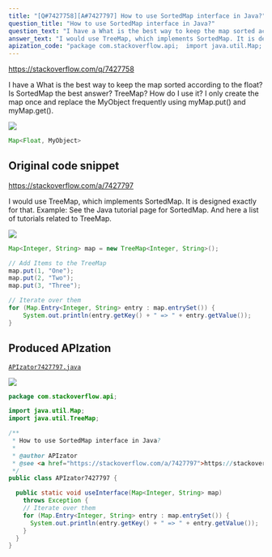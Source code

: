 ```yaml
---
title: "[Q#7427758][A#7427797] How to use SortedMap interface in Java?"
question_title: "How to use SortedMap interface in Java?"
question_text: "I have a What is the best way to keep the map sorted according to the float? Is SortedMap the best answer? TreeMap? How do I use it? I only create the map once and replace the MyObject frequently using myMap.put() and myMap.get()."
answer_text: "I would use TreeMap, which implements SortedMap. It is designed exactly for that. Example: See the Java tutorial page for SortedMap. And here a list of tutorials related to TreeMap."
apization_code: "package com.stackoverflow.api;  import java.util.Map; import java.util.TreeMap;  /**  * How to use SortedMap interface in Java?  *  * @author APIzator  * @see <a href=\"https://stackoverflow.com/a/7427797\">https://stackoverflow.com/a/7427797</a>  */ public class APIzator7427797 {    public static void useInterface(Map<Integer, String> map)     throws Exception {     // Iterate over them     for (Map.Entry<Integer, String> entry : map.entrySet()) {       System.out.println(entry.getKey() + \" => \" + entry.getValue());     }   } }"
---
```


https://stackoverflow.com/q/7427758

I have a
What is the best way to keep the map sorted according to the float?
Is SortedMap the best answer? TreeMap? How do I use it?
I only create the map once and replace the MyObject frequently using myMap.put() and myMap.get().


<div class="code-logo"><img src="/stackoverflow.png" /></div>

```java
Map<Float, MyObject>
```


## Original code snippet

https://stackoverflow.com/a/7427797

I would use TreeMap, which implements SortedMap. It is designed exactly for that.
Example:
See the Java tutorial page for SortedMap.
And here a list of tutorials related to TreeMap.

<div class="code-logo"><img src="/stackoverflow.png" /></div>

```java
Map<Integer, String> map = new TreeMap<Integer, String>();

// Add Items to the TreeMap
map.put(1, "One");
map.put(2, "Two");
map.put(3, "Three");

// Iterate over them
for (Map.Entry<Integer, String> entry : map.entrySet()) {
    System.out.println(entry.getKey() + " => " + entry.getValue());
}
```

## Produced APIzation

[`APIzator7427797.java`](https://github.com/pasqualesalza/apization/raw/main/data/search/APIzator7427797.java)

<div class="code-logo"><img src="/apizator.png" /></div>

```java
package com.stackoverflow.api;

import java.util.Map;
import java.util.TreeMap;

/**
 * How to use SortedMap interface in Java?
 *
 * @author APIzator
 * @see <a href="https://stackoverflow.com/a/7427797">https://stackoverflow.com/a/7427797</a>
 */
public class APIzator7427797 {

  public static void useInterface(Map<Integer, String> map)
    throws Exception {
    // Iterate over them
    for (Map.Entry<Integer, String> entry : map.entrySet()) {
      System.out.println(entry.getKey() + " => " + entry.getValue());
    }
  }
}

```